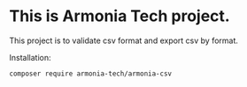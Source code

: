This is Armonia Tech project.
===================================================================

This project is to validate csv format and export csv by format.
 
Installation: 

`composer require armonia-tech/armonia-csv`
